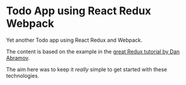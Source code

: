 # Todo App using React Redux Webpack

Yet another Todo app using React Redux and Webpack. 

The content is based on the example in the 
[great Redux tutorial by Dan Abramov](https://egghead.io/series/getting-started-with-redux).

The aim here was to keep it *really* simple to get started with these technologies.

